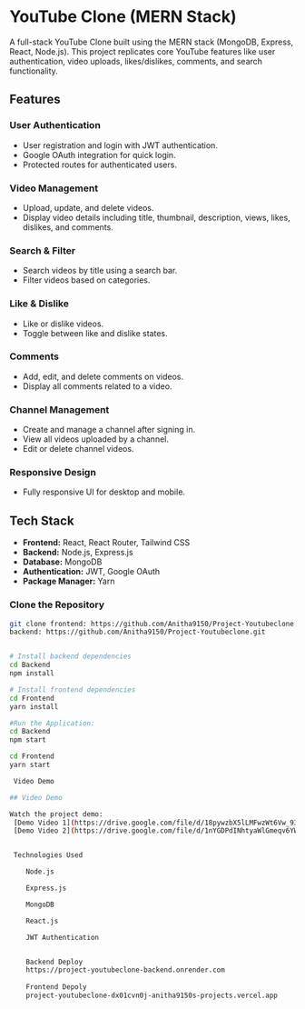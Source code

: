 # YouTube Clone (MERN Stack)

A full-stack YouTube Clone built using the MERN stack (MongoDB, Express, React, Node.js). This project replicates core YouTube features like user authentication, video uploads, likes/dislikes, comments, and search functionality.

## Features

### User Authentication
- User registration and login with JWT authentication.
- Google OAuth integration for quick login.
- Protected routes for authenticated users.

### Video Management
- Upload, update, and delete videos.
- Display video details including title, thumbnail, description, views, likes, dislikes, and comments.

### Search & Filter
- Search videos by title using a search bar.
- Filter videos based on categories.

###  Like & Dislike
- Like or dislike videos.
- Toggle between like and dislike states.

###  Comments
- Add, edit, and delete comments on videos.
- Display all comments related to a video.

### Channel Management
- Create and manage a channel after signing in.
- View all videos uploaded by a channel.
- Edit or delete channel videos.

###  Responsive Design
- Fully responsive UI for desktop and mobile.

## Tech Stack

- **Frontend:** React, React Router, Tailwind CSS
- **Backend:** Node.js, Express.js
- **Database:** MongoDB 
- **Authentication:** JWT, Google OAuth
- **Package Manager:** Yarn



###  Clone the Repository
```sh
git clone frontend: https://github.com/Anitha9150/Project-Youtubeclone.git
backend: https://github.com/Anitha9150/Project-Youtubeclone.git


# Install backend dependencies
cd Backend
npm install

# Install frontend dependencies
cd Frontend
yarn install

#Run the Application:
cd Backend
npm start

cd Frontend
yarn start

 Video Demo

## Video Demo  

Watch the project demo:  
 [Demo Video 1](https://drive.google.com/file/d/18pywzbX5lLMFwzWt6Vw_93xqsGaWfSh_/view?usp=drive_link)  
 [Demo Video 2](https://drive.google.com/file/d/1nYGDPdINhtyaWlGmeqv6YWBvLO8HykJ7/view?usp=drive_link)  


 Technologies Used

    Node.js

    Express.js

    MongoDB

    React.js

    JWT Authentication


    Backend Deploy
    https://project-youtubeclone-backend.onrender.com
    
    Frontend Depoly
    project-youtubeclone-dx01cvn0j-anitha9150s-projects.vercel.app
